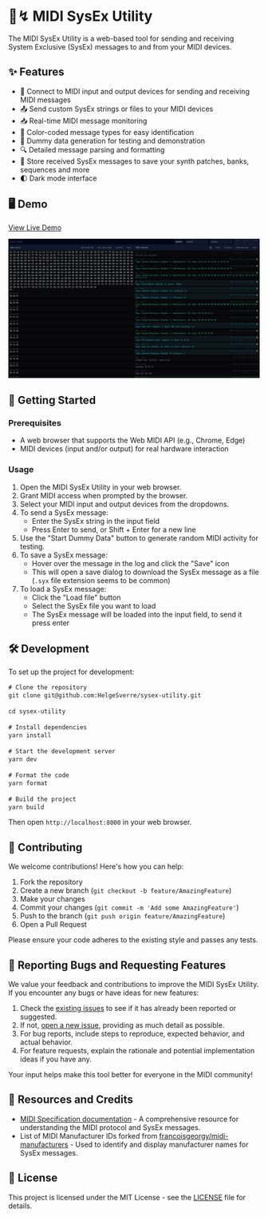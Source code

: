 # 🎹↯ MIDI SysEx Utility

The MIDI SysEx Utility is a web-based tool for sending and receiving System Exclusive (SysEx) messages to and from your
MIDI devices.

## ✨ Features

- 🔌 Connect to MIDI input and output devices for sending and receiving MIDI messages
- 📤 Send custom SysEx strings or files to your MIDI devices
- 📥 Real-time MIDI message monitoring
- 🌈 Color-coded message types for easy identification
- 🤖 Dummy data generation for testing and demonstration
- 🔍 Detailed message parsing and formatting
- 💾 Store received SysEx messages to save your synth patches, banks, sequences and more
- 🌓 Dark mode interface

## 🖥️ Demo

[View Live Demo](https://sysex-util.vercel.app/)

![MIDI SysEx Utility Screenshot](./art/screenshot.png)

## 🚀 Getting Started

### Prerequisites

- A web browser that supports the Web MIDI API (e.g., Chrome, Edge)
- MIDI devices (input and/or output) for real hardware interaction

### Usage

1. Open the MIDI SysEx Utility in your web browser.
2. Grant MIDI access when prompted by the browser.
3. Select your MIDI input and output devices from the dropdowns.
4. To send a SysEx message:
   - Enter the SysEx string in the input field
   - Press Enter to send, or Shift + Enter for a new line
5. Use the "Start Dummy Data" button to generate random MIDI activity for testing.
6. To save a SysEx message:
   - Hover over the message in the log and click the "Save" icon
   - This will open a save dialog to download the SysEx message as a file (`.syx` file extension seems to be common)
7. To load a SysEx message:
   - Click the "Load file" button
   - Select the SysEx file you want to load
   - The SysEx message will be loaded into the input field, to send it press enter

## 🛠️ Development

To set up the project for development:

```shell
# Clone the repository
git clone git@github.com:HelgeSverre/sysex-utility.git

cd sysex-utility

# Install dependencies
yarn install

# Start the development server
yarn dev

# Format the code
yarn format

# Build the project
yarn build
```

Then open `http://localhost:8000` in your web browser.

## 🤝 Contributing

We welcome contributions! Here's how you can help:

1. Fork the repository
2. Create a new branch (`git checkout -b feature/AmazingFeature`)
3. Make your changes
4. Commit your changes (`git commit -m 'Add some AmazingFeature'`)
5. Push to the branch (`git push origin feature/AmazingFeature`)
6. Open a Pull Request

Please ensure your code adheres to the existing style and passes any tests.

## 🚩 Reporting Bugs and Requesting Features

We value your feedback and contributions to improve the MIDI SysEx Utility. If you encounter any bugs or have ideas for
new features:

1. Check the [existing issues](https://github.com/yourusername/midi-sysex-utility/issues) to see if it has already been
   reported or suggested.
2. If not, [open a new issue](https://github.com/yourusername/midi-sysex-utility/issues/new), providing as much detail
   as possible.
3. For bug reports, include steps to reproduce, expected behavior, and actual behavior.
4. For feature requests, explain the rationale and potential implementation ideas if you have any.

Your input helps make this tool better for everyone in the MIDI community!

## 📝 Resources and Credits

- [MIDI Specification documentation](http://midi.teragonaudio.com/tech/midispec.htm) - A comprehensive resource for
  understanding the MIDI protocol and SysEx messages.
- List of MIDI Manufacturer IDs forked
  from [francoisgeorgy/midi-manufacturers](https://github.com/francoisgeorgy/midi-manufacturers) - Used to identify and
  display manufacturer names for SysEx messages.

## 📜 License

This project is licensed under the MIT License - see the [LICENSE](LICENSE.md) file for details.
